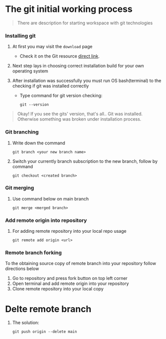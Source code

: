 # The git initial working process

> There are description for starting workspace with git technologies

### Installing git

1. At first you may visit the `download` page

   - Check it on the Git resource [direct link](https://git-scm.com/downloads).

2. Next step lays in choosing correct installation build for your own operating system

3. After installation was successfully you must run OS bash(terminal) to the checking if git was installed correctly

   - Type command for git version checking:
		```
		git --version
		```
	
> Okay! If you see the gits' version, that's all.. 
> Git was installed. Otherwise something was broken under installation process.

### Git branching

1. Write down the command
	```
	git branch <your new branch name>
	```
2. Switch your currently branch subscription to the new branch, follow by command
	```
	git checkout <created branch>
	```
	
### Git merging

1. Use command below on main branch
	```
	git merge <merged branch>
	```
	
### Add remote origin into repository

1. For adding remote repository into your local repo usage
	```
	git remote add origin <url>
	```

### Remote branch forking

To the obtaining source copy of remote branch into your repository follow directions below

1. Go to <url> repository and press fork button on top left corner
2. Open terminal and add remote origin into your repository
3. Clone remote repository into your local copy

# Delte remote branch

1. The solution:
	```
	git push origin --delete main
	```
